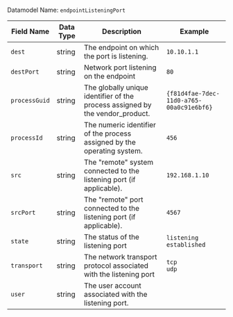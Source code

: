 <br />
<span class="fw-bold">Datamodel Name: </span><code>endpointListeningPort</code>
<br />
<table class="table table-striped w-75">
  <thead>
    <tr>
      <th scope="col">Field Name</th>
      <th scope="col">Data Type</th>
      <th scope="col">Description</th>
      <th scope="col">Example</th>
    </tr>
  </thead>
  <tbody>
    <tr>
      <td><code>dest</code></td>
      <td>string</td>
      <td>The endpoint on which the port is listening.</td>
      <td><code>10.10.1.1</code></td>
    </tr>
    <tr>
      <td><code>destPort</code></td>
      <td>string</td>
      <td>Network port listening on the endpoint</td>
      <td><code>80</code></td>
    </tr>
    <tr>
      <td><code>processGuid</code></td>
      <td>string</td>
      <td>The globally unique identifier of the process assigned by the vendor_product.</td>
      <td><code>{f81d4fae-7dec-11d0-a765-00a0c91e6bf6}</code></td>
    </tr>
    <tr>
      <td><code>processId</code></td>
      <td>string</td>
      <td>The numeric identifier of the process assigned by the operating system.</td>
      <td><code>456</code></td>
    </tr>
    <tr>
      <td><code>src</code></td>
      <td>string</td>
      <td>The "remote" system connected to the listening port (if applicable).</td>
      <td><code>192.168.1.10</code></td>
    </tr>
    <tr>
      <td><code>srcPort</code></td>
      <td>string</td>
      <td>The "remote" port connected to the listening port (if applicable).</td>
      <td><code>4567</code></td>
    </tr>
    <tr>
      <td><code>state</code></td>
      <td>string</td>
      <td>The status of the listening port</td>
      <td><code>listening<br/>established</code></td>
    </tr>
    <tr>
      <td><code>transport</code></td>
      <td>string</td>
      <td>The network transport protocol associated with the listening port</td>
      <td><code>tcp<br/>udp</code></td>
    </tr>
    <tr>
      <td><code>user</code></td>
      <td>string</td>
      <td>The user account associated with the listening port.</td>
      <td><code></code></td>
    </tr>
  </tbody>
</table>